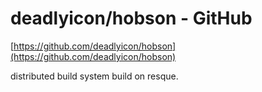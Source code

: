 <!--
id: 16019913370
link: http://tumblr.atmos.org/post/16019913370/deadlyicon-hobson-github
slug: deadlyicon-hobson-github
date: Tue Jan 17 2012 12:39:15 GMT-0800 (PST)
publish: 2012-01-017
tags: 
title: deadlyicon/hobson - GitHub
-->


deadlyicon/hobson - GitHub
==========================

[https://github.com/deadlyicon/hobson](https://github.com/deadlyicon/hobson)

distributed build system build on resque.

